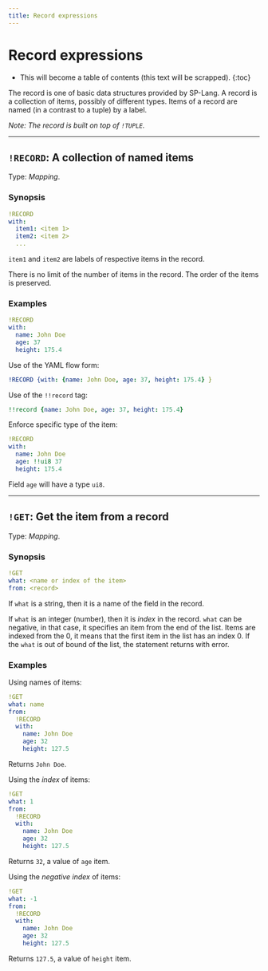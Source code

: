 ```yaml
---
title: Record expressions
---
```


# Record expressions


* This will become a table of contents (this text will be scrapped).
{:toc}

The record is one of basic data structures provided by SP-Lang.
A record is a collection of items, possibly of different types.
Items of a record are named (in a contrast to a tuple) by a label.

_Note: The record is built on top of `!TUPLE`._

--- 

## `!RECORD`: A collection of named items 

Type:  _Mapping_.

### Synopsis

```yaml
!RECORD
with:
  item1: <item 1>
  item2: <item 2>
  ...
```

`item1` and `item2` are labels of respective items in the record.

There is no limit of the number of items in the record.
The order of the items is preserved.

### Examples

```yaml
!RECORD
with:
  name: John Doe
  age: 37
  height: 175.4
```


Use of the YAML flow form:

```yaml
!RECORD {with: {name: John Doe, age: 37, height: 175.4} }
```


Use of the `!!record` tag:

```yaml
!!record {name: John Doe, age: 37, height: 175.4}
```


Enforce specific type of the item:

```yaml
!RECORD
with:
  name: John Doe
  age: !!ui8 37
  height: 175.4
```

Field `age` will have a type `ui8`.


--- 

## `!GET`: Get the item from a record 

Type: _Mapping_.

### Synopsis

```yaml
!GET
what: <name or index of the item>
from: <record>
```

If `what` is a string, then it is a name of the field in the record.

If `what` is an integer (number), then it is _index_ in the record.
`what` can be negative, in that case, it specifies an item from the end of the list.
Items are indexed from the 0, it means that the first item in the list has an index 0.
If the `what` is out of bound of the list, the statement returns with error.


### Examples

Using names of items:

```yaml
!GET
what: name
from:
  !RECORD
  with:
    name: John Doe
    age: 32
    height: 127.5
```

Returns `John Doe`.


Using the _index_ of items:

```yaml
!GET
what: 1
from:
  !RECORD
  with:
    name: John Doe
    age: 32
    height: 127.5
```

Returns `32`, a value of `age` item.


Using the _negative index_ of items:

```yaml
!GET
what: -1
from:
  !RECORD
  with:
    name: John Doe
    age: 32
    height: 127.5
```

Returns `127.5`, a value of `height` item.
